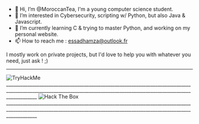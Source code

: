 - 👋 Hi, I’m @MoroccanTea, I'm a young computer science student.
- 👀 I’m interested in Cybersecurity, scripting w/ Python, but also Java & Javascript.
- 🌱 I’m currently learning C & trying to master Python, and working on my personal website.
- 📫 How to reach me : essadhamza@outlook.fr

I mostly work on private projects, but I'd love to help you with whatever you need, just ask ! ;) 

_________________________________________________________________________________________________________________________________________________________________________

<image src="https://tryhackme-badges.s3.amazonaws.com/MoroccanTea.png" alt="TryHackMe">
_________________________________________________________________________________________________________________________________________________________________________

<img src="https://www.hackthebox.eu/badge/image/687275" alt="Hack The Box">
_________________________________________________________________________________________________________________________________________________________________________
<!---
MoroccanTea/MoroccanTea is a ✨ special ✨ repository because its `README.md` (this file) appears on your GitHub profile.
You can click the Preview link to take a look at your changes.
--->
